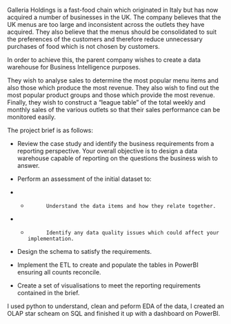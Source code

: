 Galleria Holdings is a fast-food chain which originated in Italy but has now acquired a number of businesses in the UK. The company believes that the UK menus are too large and inconsistent across the outlets they have acquired. They also believe that the menus should be consolidated to suit the preferences of the customers and therefore reduce unnecessary purchases of food which is not chosen by customers. 

In order to achieve this, the parent company wishes to create a data warehouse for Business Intelligence purposes.

They wish to analyse sales to determine the most popular menu items and also those which produce the most revenue. They also wish to find out the most popular product groups and those which provide the most revenue. Finally, they wish to construct a “league table” of the total weekly and monthly sales of the various outlets so that their sales performance can be monitored easily.

The project brief is as follows:

-	Review the case study and identify the business requirements from a reporting perspective. Your overall objective is to design a data warehouse capable of reporting on the questions the business wish to answer.

-	Perform an assessment of the initial dataset to:

- -           Understand the data items and how they relate together.
- -           Identify any data quality issues which could affect your implementation.

-	Design the schema to satisfy the requirements.

- Implement the ETL to create and populate the tables in PowerBI ensuring all counts reconcile.

-	Create a set of visualisations to meet the reporting requirements contained in the brief.


I used python to understand, clean and peform EDA of the data, I created an OLAP star scheam on SQL and finished it up with a dashboard on PowerBI.
